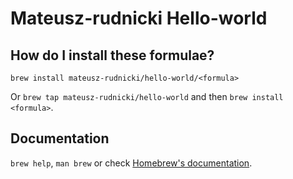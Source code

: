 # Mateusz-rudnicki Hello-world

## How do I install these formulae?
`brew install mateusz-rudnicki/hello-world/<formula>`

Or `brew tap mateusz-rudnicki/hello-world` and then `brew install <formula>`.

## Documentation
`brew help`, `man brew` or check [Homebrew's documentation](https://docs.brew.sh).
